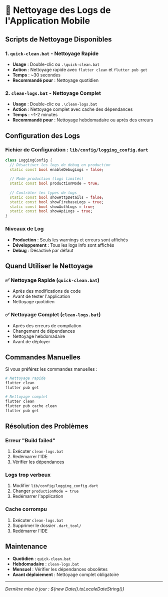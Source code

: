 # 🧹 Nettoyage des Logs de l'Application Mobile

## Scripts de Nettoyage Disponibles

### 1. `quick-clean.bat` - Nettoyage Rapide
- **Usage** : Double-clic ou `.\quick-clean.bat`
- **Action** : Nettoyage rapide avec `flutter clean` et `flutter pub get`
- **Temps** : ~30 secondes
- **Recommandé pour** : Nettoyage quotidien

### 2. `clean-logs.bat` - Nettoyage Complet
- **Usage** : Double-clic ou `.\clean-logs.bat`
- **Action** : Nettoyage complet avec cache des dépendances
- **Temps** : ~1-2 minutes
- **Recommandé pour** : Nettoyage hebdomadaire ou après des erreurs

## Configuration des Logs

### Fichier de Configuration : `lib/config/logging_config.dart`

```dart
class LoggingConfig {
  // Désactiver les logs de debug en production
  static const bool enableDebugLogs = false;
  
  // Mode production (logs limités)
  static const bool productionMode = true;
  
  // Contrôler les types de logs
  static const bool showHttpDetails = false;
  static const bool showFirebaseLogs = true;
  static const bool showAuthLogs = true;
  static const bool showApiLogs = true;
}
```

### Niveaux de Log

- **Production** : Seuls les warnings et erreurs sont affichés
- **Développement** : Tous les logs info sont affichés
- **Debug** : Désactivé par défaut

## Quand Utiliser le Nettoyage

### ✅ Nettoyage Rapide (`quick-clean.bat`)
- Après des modifications de code
- Avant de tester l'application
- Nettoyage quotidien

### ✅ Nettoyage Complet (`clean-logs.bat`)
- Après des erreurs de compilation
- Changement de dépendances
- Nettoyage hebdomadaire
- Avant de déployer

## Commandes Manuelles

Si vous préférez les commandes manuelles :

```bash
# Nettoyage rapide
flutter clean
flutter pub get

# Nettoyage complet
flutter clean
flutter pub cache clean
flutter pub get
```

## Résolution des Problèmes

### Erreur "Build failed"
1. Exécuter `clean-logs.bat`
2. Redémarrer l'IDE
3. Vérifier les dépendances

### Logs trop verbeux
1. Modifier `lib/config/logging_config.dart`
2. Changer `productionMode = true`
3. Redémarrer l'application

### Cache corrompu
1. Exécuter `clean-logs.bat`
2. Supprimer le dossier `.dart_tool/`
3. Redémarrer l'IDE

## Maintenance

- **Quotidien** : `quick-clean.bat`
- **Hebdomadaire** : `clean-logs.bat`
- **Mensuel** : Vérifier les dépendances obsolètes
- **Avant déploiement** : Nettoyage complet obligatoire

---

*Dernière mise à jour : ${new Date().toLocaleDateString()}*






